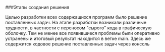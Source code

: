 





###Этапы создания решения

Целью разработки всех содержащихся программ было решение поставленных задач. На этапе разработки возникали различные трудности, в частности с переносом "сырого" кода в графическую оболочку.
Тем не менее все появившиеся проблемы были оперативно устранены и итоговый результат находится в ветке main. Здесь же содержится кодовое решение поставленных задач через консоль
